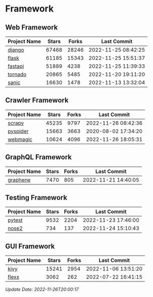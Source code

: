 # Framework

## Web Framework
| Project Name | Stars | Forks | Last Commit |
| ------------ | ----- | ----- | ----------- |
| [django](https://github.com/django/django) | 67468 | 28246 | 2022-11-25 08:42:25 |
| [flask](https://github.com/pallets/flask) | 61185 | 15343 | 2022-11-25 15:51:37 |
| [fastapi](https://github.com/tiangolo/fastapi) | 51889 | 4238 | 2022-11-25 11:39:33 |
| [tornado](https://github.com/tornadoweb/tornado) | 20865 | 5485 | 2022-11-20 19:11:20 |
| [sanic](https://github.com/sanic-org/sanic) | 16630 | 1478 | 2022-11-13 13:32:04 |

## Crawler Framework
| Project Name | Stars | Forks | Last Commit |
| ------------ | ----- | ----- | ----------- |
| [scrapy](https://github.com/scrapy/scrapy) | 45235 | 9797 | 2022-11-26 08:42:36 |
| [pyspider](https://github.com/binux/pyspider) | 15663 | 3663 | 2020-08-02 17:34:20 |
| [webmagic](https://github.com/code4craft/webmagic) | 10624 | 4096 | 2022-11-26 18:05:31 |

## GraphQL Framework
| Project Name | Stars | Forks | Last Commit |
| ------------ | ----- | ----- | ----------- |
| [graphene](https://github.com/graphql-python/graphene) | 7470 | 805 | 2022-11-21 14:40:05 |

## Testing Framework
| Project Name | Stars | Forks | Last Commit |
| ------------ | ----- | ----- | ----------- |
| [pytest](https://github.com/pytest-dev/pytest) | 9532 | 2204 | 2022-11-23 17:46:00 |
| [nose2](https://github.com/nose-devs/nose2) | 734 | 137 | 2022-11-24 15:10:43 |

## GUI Framework
| Project Name | Stars | Forks | Last Commit |
| ------------ | ----- | ----- | ----------- |
| [kivy](https://github.com/kivy/kivy) | 15241 | 2954 | 2022-11-06 13:51:20 |
| [flexx](https://github.com/flexxui/flexx) | 3062 | 262 | 2022-07-22 16:41:15 |

*Update Date: 2022-11-26T20:00:17*